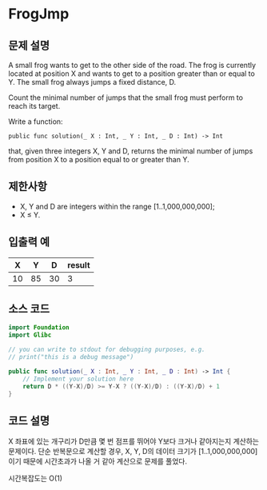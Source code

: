 # FrogJmp

## 문제 설명
A small frog wants to get to the other side of the road. The frog is currently located at position X and wants to get to a position greater than or equal to Y. The small frog always jumps a fixed distance, D.

Count the minimal number of jumps that the small frog must perform to reach its target.

Write a function:

    public func solution(_ X : Int, _ Y : Int, _ D : Int) -> Int

that, given three integers X, Y and D, returns the minimal number of jumps from position X to a position equal to or greater than Y.

## 제한사항
 - X, Y and D are integers within the range [1..1,000,000,000];
 - X ≤ Y.

## 입출력 예
| X | Y | D | result |
| - | - | - | ------ |
| 10| 85| 30|    3   |


## 소스 코드
```Swift
import Foundation
import Glibc

// you can write to stdout for debugging purposes, e.g.
// print("this is a debug message")

public func solution(_ X : Int, _ Y : Int, _ D : Int) -> Int {
    // Implement your solution here
    return D * ((Y-X)/D) >= Y-X ? ((Y-X)/D) : ((Y-X)/D) + 1
}
```

## 코드 설명
X 좌표에 있는 개구리가 D만큼 몇 번 점프를 뛰어야 Y보다 크거나 같아지는지 계산하는 문제이다.
단순 반복문으로 계산할 경우, X, Y, D의 데이터 크기가 [1..1,000,000,000]이기 때문에 시간초과가 나올 거 같아
계산으로 문제를 풀었다.

시간복잡도는 O(1)